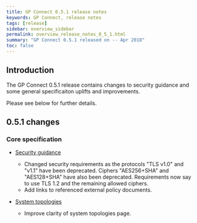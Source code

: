 ```yaml
---
title: GP Connect 0.5.1 release notes
keywords: GP Connect, release notes
tags: [release]
sidebar: overview_sidebar
permalink: overview_release_notes_0_5_1.html
summary: "GP Connect 0.5.1 released on -- Apr 2018"
toc: false
---
```


## Introduction ##

The GP Connect 0.5.1 release contains changes to security guidance and some general specificaiton uplifts and improvements.

Please see below for further details.

## 0.5.1 changes ##

### Core specification

- [Security guidance](development_api_security_guidance.html)
  - Changed security requirements as the protocols "TLS v1.0" and "v1.1" have been deprecated. Ciphers "AES256+SHA" and "AES128+SHA" have also been deprecated. Requirements now say to use TLS 1.2 and the remaining allowed ciphers.
  - Add links to referenced external policy documents.

- [System topologies](integration_system_topologies.html)
  - Improve clarity of system topologies page.
